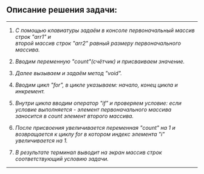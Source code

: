  ## __Описание решения задачи:__
 ---
1. *С помощью клавиатуры задаём в консоле первоначальный массив строк "arr1" и    
второй массив строк "arr2" равный размеру первоначального массива.*

2. *Вводим переменную "count"(счётчик) и присваиваем значение.*

3. *Далее вызываем и задаём метод "void".* 

4. *Вводим цикл "for", в цикле указываем: начало, конец цикла и инкремент.*

5. *Внутри цикла вводим оператор "if" и проверяем условие: если условие выполняется - элемент первоначального массива заносится в count элемент второго массива.*

6. *После присвоения увеличивается переменная "count" на 1 и возвращается к циклу for в котором индекс элемента "i" увеличивается на 1.*

7. *В результате терминал выводит на экран массив строк соответствующий условию задачи.*
***